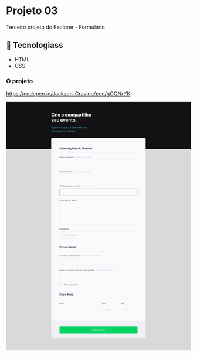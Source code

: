 # Projeto 03

Terceiro projeto do Explorer - Formulário

## 🚀 Tecnologiass

- HTML
- CSS

### O projeto

https://codepen.io/Jackson-Gravino/pen/gOQNrYK

<img src="images/Projeto03.jpg" />
